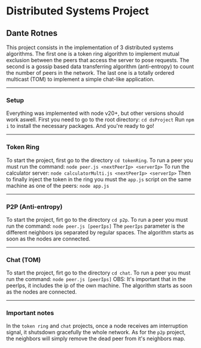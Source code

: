 # Distributed Systems Project
## Dante Rotnes

This project consists in the implementation of 3 distributed systems algorithms. The first one is a token ring algorithm to implement mutual exclusion between the peers that access the server to pose requests. The second is a gossip based data transferring algorithm (anti-entropy) to count the number of peers in the network. The last one is a totally ordered multicast (TOM) to implement a simple chat-like application.

***
### Setup
Everything was implemented with node v20+, but other versions should work aswell.
First you need to go to the root directory: `cd dsProject`
Run `npm i` to install the necessary packages.
And you're ready to go!
***

### Token Ring
To start the project, first go to the directory `cd tokenRing`.
To run a peer you must run the command:
```node peer.js <nextPeerIp> <serverIp>```
To run the calculator server:
```node calculatorMulti.js <nextPeerIp> <serverIp>```
Then to finally inject the token in the ring you must the `app.js` script on the same machine as one of the peers:
```node app.js```

***
### P2P (Anti-entropy)
To start the project, firt go to the directory `cd p2p`.
To run a peer you must run the command:
```node peer.js [peerIps]```
The `peerIps` parameter is the different neighbors ips separated by regular spaces.
The algorithm starts as soon as the nodes are connected.

***
### Chat (TOM)
To start the project, firt go to the directory `cd chat`.
To run a peer you must run the command:
```node peer.js [peerIps]```
OBS: It's important that in the peerIps, it includes the ip of the own machine.
The algorithm starts as soon as the nodes are connected.

***
### Important notes
In the `token ring` and `chat` projects, once a node receives am interruption signal, it shutsdown gracefully the whole network. As for the `p2p` project, the neighbors will simply remove the dead peer from it's neighbors map.
